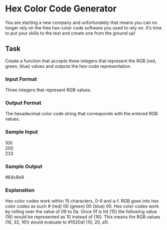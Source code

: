 <h1>Hex Color Code Generator</h1>
You are starting a new company and unfortunately that means you can no longer rely on the free hex-color code software you used to rely on. It’s time to put your skills to the test and create one from the ground up!

<h2>Task</h2>
Create a function that accepts three integers that represent the RGB (red, green, blue) values and outputs the hex-code representation.
<h3>Input Format</h3>
Three integers that represent RGB values.
<h3>Output Format</h3>
The hexadecimal color code string that corresponds with the entered RGB values.
<h3>Sample Input</h3>
100<br>
200<br>
233<br>
<h3>Sample Output</h3>
#64c8e9
<h3>Explanation</h3>
Hex color codes work within 15 characters, 0-9 and a-f. RGB goes into hex color codes as such # (red) 00 (green) 00 (blue) 00. Hex color codes work by rolling over the value of 09 to 0a. Once 0f is hit (15) the following value (16) would be represented as 10 instead of (16). This means the RGB values (16, 32, 161) would evaluate to #1020a1 (10, 20, a1).
